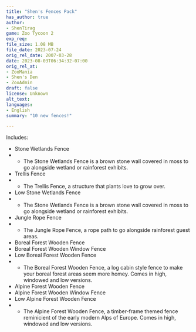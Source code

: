 ```yaml
---
title: "Shen's Fences Pack"
has_author: true
author: 
- ShenTirag
game: Zoo Tycoon 2
exp_req: 
file_size: 1.08 MB
file_date: 2023-07-24
orig_rel_date: 2007-03-28
date: 2023-08-03T06:34:32-07:00
orig_rel_at: 
- ZooMania
- Shen's Den
- ZooAdmin
draft: false
license: Unknown
alt_text: 
languages:
- English
summary: "10 new fences!"

---
```


Includes: 
- Stone Wetlands Fence
- - The Stone Wetlands Fence is a brown stone wall covered in moss to go alongside wetland or rainforest exhibits.
- Trellis Fence
- - The Trellis Fence, a structure that plants love to grow over.
- Low Stone Wetlands Fence
- - The Stone Wetlands Fence is a brown stone wall covered in moss to go alongside wetland or rainforest exhibits.
- Jungle Rope Fence
- - The Jungle Rope Fence, a rope path to go alongside rainforest guest areas.
- Boreal Forest Wooden Fence
- Boreal Forest Wooden Window Fence
- Low Boreal Forest Wooden Fence
- - The Boreal Forest Wooden Fence, a log cabin style fence to make your boreal forest areas seem more homey.  Comes in high, windowed and low versions.
- Alpine Forest Wooden Fence
- Alpine Forest Wooden Window Fence
- Low Alpine Forest Wooden Fence
- - The Alpine Forest Wooden Fence, a timber-frame themed fence reminicient of the early modern Alps of Europe.  Comes in high, windowed and low versions.